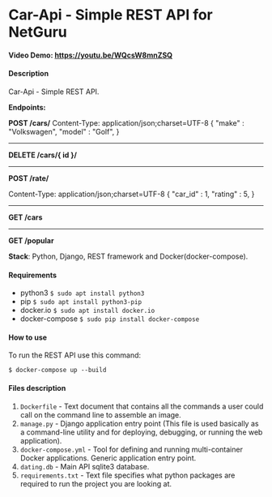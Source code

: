 # Car-Api - Simple REST API for NetGuru
#### Video Demo:  https://youtu.be/WQcsW8mnZSQ
#### Description

Car-Api - Simple REST API.

**Endpoints:**

**POST /cars/**
Content-Type: application/json;charset=UTF-8
{
  "make" : "Volkswagen",
  "model" : "Golf",
}

-------------------------------------------------------------

**DELETE /cars/{  id }/**

-------------------------------------------------------------

**POST /rate/**

Content-Type: application/json;charset=UTF-8
{
  "car_id" : 1,
  "rating" : 5,
}

-------------------------------------------------------------

**GET /cars**

-------------------------------------------------------------

**GET /popular**


**Stack**:
Python, Django, REST framework and Docker(docker-compose).


#### Requirements
- python3 ```$ sudo apt install python3```
- pip ```$ sudo apt install python3-pip```
- docker.io ```$ sudo apt install docker.io```
- docker-compose ```$ sudo pip install docker-compose```


#### How to use
To run the REST API use this command:
```
$ docker-compose up --build
```


#### Files description
1. `Dockerfile` - Text document that contains all the commands a user could call on the command line to assemble an image.
2. `manage.py` - Django application entry point (This file is used basically as a command-line utility and for deploying, debugging, or running the web application).
3. `docker-compose.yml` - Tool for defining and running multi-container Docker applications. Generic application entry point.
3. `dating.db` - Main API sqlite3 database.
4. `requirements.txt` - Text file specifies what python packages are required to run the project you are looking at.